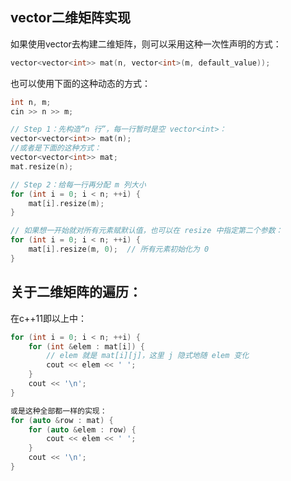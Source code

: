 ## vector二维矩阵实现

如果使用vector去构建二维矩阵，则可以采用这种一次性声明的方式：
```c++
vector<vector<int>> mat(n, vector<int>(m, default_value));
```

也可以使用下面的这种动态的方式：

```c++
int n, m;
cin >> n >> m;  

// Step 1：先构造“n 行”，每一行暂时是空 vector<int>：
vector<vector<int>> mat(n);
//或者是下面的这种方式：
vector<vector<int>> mat;
mat.resize(n);

// Step 2：给每一行再分配 m 列大小
for (int i = 0; i < n; ++i) {
    mat[i].resize(m);
}

// 如果想一开始就对所有元素赋默认值，也可以在 resize 中指定第二个参数：
for (int i = 0; i < n; ++i) {
    mat[i].resize(m, 0);  // 所有元素初始化为 0
}
```


## 关于二维矩阵的遍历：
在c++11即以上中：

```c++
for (int i = 0; i < n; ++i) {
    for (int &elem : mat[i]) {
        // elem 就是 mat[i][j]，这里 j 隐式地随 elem 变化
        cout << elem << ' ';
    }
    cout << '\n';
}

或是这种全部都一样的实现：
for (auto &row : mat) {
    for (auto &elem : row) {
        cout << elem << ' ';
    }
    cout << '\n';
}


```